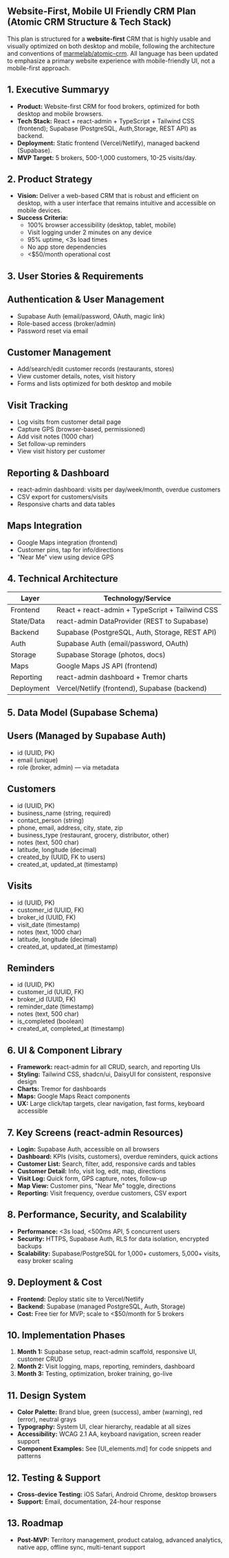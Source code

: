 ## Website-First, Mobile UI Friendly CRM Plan (Atomic CRM Structure & Tech Stack)

This plan is structured for a **website-first** CRM that is highly usable and visually optimized on both desktop and mobile, following the architecture and conventions of [marmelab/atomic-crm](https://github.com/marmelab/atomic-crm). All language has been updated to emphasize a primary website experience with mobile-friendly UI, not a mobile-first approach.

## 1. Executive Summaryy

- **Product:** Website-first CRM for food brokers, optimized for both desktop and mobile browsers.   
- **Tech Stack:** React + react-admin + TypeScript + Tailwind CSS (frontend); Supabase (PostgreSQL, Auth,Storage, REST API) as backend.    
- **Deployment:** Static frontend (Vercel/Netlify), managed backend (Supabase).    
- **MVP Target:** 5 brokers, 500-1,000 customers, 10-25 visits/day.    

## 2. Product Strategy

- **Vision:** Deliver a web-based CRM that is robust and efficient on desktop, with a user interface that remains intuitive and accessible on mobile devices.    
- **Success Criteria:**    
    - 100% browser accessibility (desktop, tablet, mobile)        
    - Visit logging under 2 minutes on any device        
    - 95% uptime, <3s load times        
    - No app store dependencies        
    - <$50/month operational cost       

## 3. User Stories & Requirements

## Authentication & User Management

- Supabase Auth (email/password, OAuth, magic link)    
- Role-based access (broker/admin)    
- Password reset via email    

## Customer Management

- Add/search/edit customer records (restaurants, stores)    
- View customer details, notes, visit history    
- Forms and lists optimized for both desktop and mobile    

## Visit Tracking

- Log visits from customer detail page    
- Capture GPS (browser-based, permissioned)    
- Add visit notes (1000 char)    
- Set follow-up reminders    
- View visit history per customer    

## Reporting & Dashboard

- react-admin dashboard: visits per day/week/month, overdue customers    
- CSV export for customers/visits    
- Responsive charts and data tables    

## Maps Integration

- Google Maps integration (frontend)    
- Customer pins, tap for info/directions    
- "Near Me" view using device GPS    

## 4. Technical Architecture

|Layer|Technology/Service|
|---|---|
|Frontend|React + react-admin + TypeScript + Tailwind CSS|
|State/Data|react-admin DataProvider (REST to Supabase)|
|Backend|Supabase (PostgreSQL, Auth, Storage, REST API)|
|Auth|Supabase Auth (email/password, OAuth)|
|Storage|Supabase Storage (photos, docs)|
|Maps|Google Maps JS API (frontend)|
|Reporting|react-admin dashboard + Tremor charts|
|Deployment|Vercel/Netlify (frontend), Supabase (backend)|

## 5. Data Model (Supabase Schema)

## Users (Managed by Supabase Auth)

- id (UUID, PK)    
- email (unique)    
- role (broker, admin) — via metadata    

## Customers

- id (UUID, PK)    
- business_name (string, required)    
- contact_person (string)    
- phone, email, address, city, state, zip    
- business_type (restaurant, grocery, distributor, other)    
- notes (text, 500 char)    
- latitude, longitude (decimal)    
- created_by (UUID, FK to users)    
- created_at, updated_at (timestamp)    

## Visits

- id (UUID, PK)    
- customer_id (UUID, FK)    
- broker_id (UUID, FK)    
- visit_date (timestamp)    
- notes (text, 1000 char)    
- latitude, longitude (decimal)    
- created_at, updated_at (timestamp)    

## Reminders

- id (UUID, PK)    
- customer_id (UUID, FK)    
- broker_id (UUID, FK)    
- reminder_date (timestamp)    
- notes (text, 500 char)    
- is_completed (boolean)    
- created_at, completed_at (timestamp)    

## 6. UI & Component Library

- **Framework:** react-admin for all CRUD, search, and reporting UIs    
- **Styling:** Tailwind CSS, shadcn/ui, DaisyUI for consistent, responsive design    
- **Charts:** Tremor for dashboards    
- **Maps:** Google Maps React components    
- **UX:** Large click/tap targets, clear navigation, fast forms, keyboard accessible   

## 7. Key Screens (react-admin Resources)

- **Login:** Supabase Auth, accessible on all browsers    
- **Dashboard:** KPIs (visits, customers), overdue reminders, quick actions    
- **Customer List:** Search, filter, add, responsive cards and tables    
- **Customer Detail:** Info, visit log, edit, map, directions    
- **Visit Log:** Quick form, GPS capture, notes, follow-up    
- **Map View:** Customer pins, "Near Me" toggle, directions    
- **Reporting:** Visit frequency, overdue customers, CSV export    

## 8. Performance, Security, and Scalability

- **Performance:** <3s load, <500ms API, 5 concurrent users    
- **Security:** HTTPS, Supabase Auth, RLS for data isolation, encrypted backups    
- **Scalability:** Supabase/PostgreSQL for 1,000+ customers, 5,000+ visits, easy broker scaling    

## 9. Deployment & Cost

- **Frontend:** Deploy static site to Vercel/Netlify    
- **Backend:** Supabase (managed PostgreSQL, Auth, Storage)    
- **Cost:** Free tier for MVP; scale to <$50/month for 5 brokers    

## 10. Implementation Phases

1. **Month 1:** Supabase setup, react-admin scaffold, responsive UI, customer CRUD    
2. **Month 2:** Visit logging, maps, reporting, reminders, dashboard    
3. **Month 3:** Testing, optimization, broker training, go-live    

## 11. Design System

- **Color Palette:** Brand blue, green (success), amber (warning), red (error), neutral grays    
- **Typography:** System UI, clear hierarchy, readable at all sizes    
- **Accessibility:** WCAG 2.1 AA, keyboard navigation, screen reader support    
- **Component Examples:** See [UI_elements.md] for code snippets and patterns    

## 12. Testing & Support

- **Cross-device Testing:** iOS Safari, Android Chrome, desktop browsers   
- **Support:** Email, documentation, 24-hour response    

## 13. Roadmap

- **Post-MVP:** Territory management, product catalog, advanced analytics, native app, offline sync, multi-tenant support